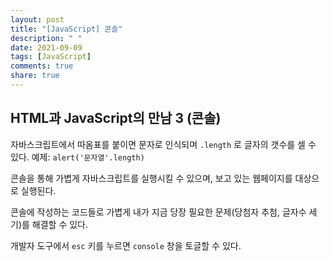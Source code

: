 ```yaml
---
layout: post
title: "[JavaScript] 콘솔"
description: " "
date: 2021-09-09
tags: [JavaScript]
comments: true
share: true
---
```


## HTML과 JavaScript의 만남 3 (콘솔)

자바스크립트에서 따옴표를 붙이면 문자로 인식되며 `.length` 로 글자의 갯수를 셀 수 있다. 예제: `alert('문자열'.length)`

콘솔을 통해 가볍게 자바스크립트를 실행시킬 수 있으며, 보고 있는 웹페이지를 대상으로 실행된다.

콘솔에 작성하는 코드들로 가볍게 내가 지금 당장 필요한 문제(당첨자 추첨, 글자수 세기)를 해결할 수 있다.

개발자 도구에서 `esc` 키를 누르면 `console` 창을 토글할 수 있다.